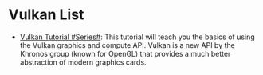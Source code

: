 # Vulkan List

- [Vulkan Tutorial #Series#](https://vulkan-tutorial.com/): This tutorial will teach you the basics of using the Vulkan graphics and compute API. Vulkan is a new API by the Khronos group (known for OpenGL) that provides a much better abstraction of modern graphics cards.
